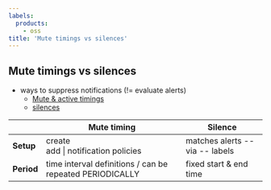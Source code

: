 ```yaml
---
labels:
  products:
    - oss
title: 'Mute timings vs silences'
---
```


## Mute timings vs silences

* ways to suppress notifications (!= evaluate alerts)
  * [Mute & active timings](ref:shared-mute-timings)
  * [silences](ref:shared-silences)

|            | Mute timing                                              | Silence                         |
| ---------- |----------------------------------------------------------|---------------------------------|
| **Setup**  | create <br/> add \| notification policies                | matches alerts -- via -- labels |
| **Period** | time interval definitions / can be repeated PERIODICALLY | fixed start & end time          |
